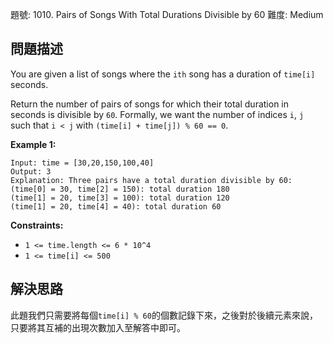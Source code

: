 題號: 1010. Pairs of Songs With Total Durations Divisible by 60
難度: Medium

## 問題描述
You are given a list of songs where the `ith` song has a duration of `time[i]` seconds.

Return the number of pairs of songs for which their total duration in seconds is divisible by `60`. Formally, we want the number of indices `i`, `j` such that `i < j` with `(time[i] + time[j]) % 60 == 0`.

**Example 1:**
```
Input: time = [30,20,150,100,40]
Output: 3
Explanation: Three pairs have a total duration divisible by 60:
(time[0] = 30, time[2] = 150): total duration 180
(time[1] = 20, time[3] = 100): total duration 120
(time[1] = 20, time[4] = 40): total duration 60
```

**Constraints:**

- `1 <= time.length <= 6 * 10^4`
- `1 <= time[i] <= 500`

## 解決思路
此題我們只需要將每個`time[i] % 60`的個數記錄下來，之後對於後續元素來說，只要將其互補的出現次數加入至解答中即可。